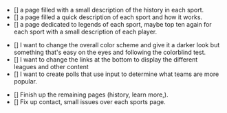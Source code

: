 - [] a page filled with a small description of the history in each sport.
- [] a page filled a quick description of each sport and how it works.
- [] a page dedicated to legends of each sport, maybe top ten again for each sport with a small description of each player.
+ [] I want to change the overall color scheme and give it a darker look but something that's easy on the eyes and following the colorblind test.
+ [] I want to change the links at the bottom to display the different leagues and other content
+ [] I want to create polls that use input to determine what teams are more popular.
- [] Finish up the remaining pages (history, learn more,).
- [] Fix up contact, small issues over each sports page.

